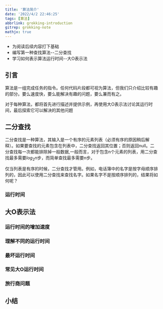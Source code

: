 ```yaml
---
title: '算法简介'
date: '2022/4/2 22:46:25'
tags: [算法]
abbrlink: grokking-introduction
gitrep: grokking-note
mathjx: true
---
```

- 为阅读后续内容打下基础
- 编写第一种查找算法--二分查找
- 学习如何表示算法运行时间--大O表示法

<!--more-->

## 引言

算法是一组完成任务的指令。任何代码片段都可视为算法，但我们只介绍比较有趣的部分。要么速度快，要么能解决有趣的问题，要么兼而有之。

对于每种算法，都将首先进行描述并提供示例，再使用大O表示法讨论其运行时间，最后探索它可以解决的其他问题

## 二分查找

二分查找是一种算法，其输入是一个有序的元素列表（必须有序的原因稍后解释）。如果要查找的元素包含在列表中，二分查找返回其位置；否则返回null。二分查找每一次都能排除掉一般数据,一般而言，对于包含n个元素的列表，用二分查找最多需要$log_2n$步，而简单查找最多需要n步。

仅当列表是有序的时候，二分查找才管用。例如，电话簿中的名字是按字母顺序排列的，因此可以使用二分查找来查找名字。如果名字不是按顺序排列的，结果将如何呢？

### 运行时间

## 大O表示法

### 运行时间的增加速度

### 理解不同的运行时间

### 最坏运行时间

### 常见大O运行时间

### 旅行商问题

## 小结

